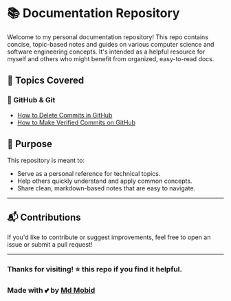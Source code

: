# 📚 Documentation Repository

Welcome to my personal documentation repository! This repo contains concise, topic-based notes and guides on various computer science and software engineering concepts. It's intended as a helpful resource for myself and others who might benefit from organized, easy-to-read docs.

## 📂 Topics Covered

### 🔧 GitHub & Git
- [How to Delete Commits in GitHub](./GitHub/delete_commits.md)
- [How to Make Verified Commits on GitHub](./GitHub/verified_commits.md)

## 📌 Purpose
This repository is meant to:
- Serve as a personal reference for technical topics.
- Help others quickly understand and apply common concepts.
- Share clean, markdown-based notes that are easy to navigate.

---

## 📬 Contributions
If you'd like to contribute or suggest improvements, feel free to open an issue or submit a pull request!

---
### Thanks for visiting! ⭐️ this repo if you find it helpful.

### Made with 💕 by [Md Mobid](https://github.com/MdMobid)
